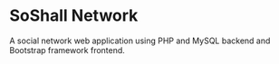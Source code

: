 # SoShall Network

A social network web application using PHP and MySQL backend and Bootstrap framework frontend.
